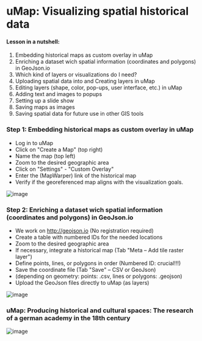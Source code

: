 # uMap: Visualizing spatial historical data


#### Lesson in a nutshell:

1. Embedding historical maps as custom overlay in uMap
2. Enriching a dataset wich spatial information (coordinates and polygons) in GeoJson.io
3. Which kind of layers or visualizations do I need?
4. Uploading spatial data into and Creating layers in uMap
5. Editing layers (shape, color, pop-ups, user interface, etc.) in uMap
6. Adding text and images to popups
7. Setting up a slide show
8. Saving maps as images
9. Saving spatial data for future use in other GIS tools

   

### Step 1: Embedding historical maps as custom overlay in uMap

* Log in to uMap
* Click on "Create a Map" (top right)
* Name the map (top left)
* Zoom to the desired geographic area
* Click on "Settings" - "Custom Overlay"
* Enter the (MapWarper) link of the historical map
* Verify if the georeferenced map aligns with the visualization goals.

![image](https://github.com/sdutrapereira/Visualizing-data-on-a-historical-map-with-uMap-/assets/119598409/d5ba6d9e-d437-490c-8168-487d20576f7a)


### Step 2: Enriching a dataset wich spatial information (coordinates and polygons) in GeoJson.io

* We work on http://geojson.io (No registration required)
* Create a table with numbered IDs for the needed locations
* Zoom to the desired geographic area
* If necessary, integrate a historical map (Tab "Meta – Add tile raster layer")
* Define points, lines, or polygons in order (Numbered ID: crucial!!!)
* Save the coordinate file (Tab "Save" – CSV or GeoJson)
* (depending on geometry: points: .csv, lines or polygons: .geojson)
* Upload the GeoJson files directly to uMap (as layers)

![image](https://github.com/sdutrapereira/Visualizing-data-on-a-historical-map-with-uMap-/assets/119598409/3d40712d-1c44-427b-9825-772a478c6031)

### uMap: Producing historical and cultural spaces: The research of a german academy in the 18th century

![image](https://github.com/sdutrapereira/Visualizing-historical-data-with-uMap/assets/119598409/872393be-7082-4c31-a2d7-1d4db4e88952)

